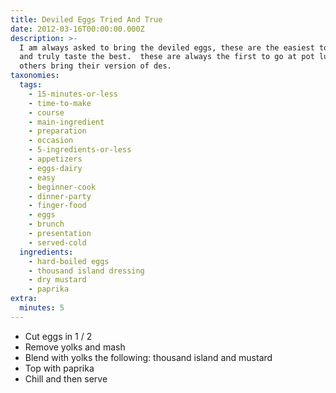 ```yaml
---
title: Deviled Eggs Tried And True
date: 2012-03-16T00:00:00.000Z
description: >-
  I am always asked to bring the deviled eggs, these are the easiest to make,
  and truly taste the best.  these are always the first to go at pot lucks, when
  others bring their version of des.
taxonomies:
  tags:
    - 15-minutes-or-less
    - time-to-make
    - course
    - main-ingredient
    - preparation
    - occasion
    - 5-ingredients-or-less
    - appetizers
    - eggs-dairy
    - easy
    - beginner-cook
    - dinner-party
    - finger-food
    - eggs
    - brunch
    - presentation
    - served-cold
  ingredients:
    - hard-boiled eggs
    - thousand island dressing
    - dry mustard
    - paprika
extra:
  minutes: 5
---
```

 - Cut eggs in 1 / 2
 - Remove yolks and mash
 - Blend with yolks the following: thousand island and mustard
 - Top with paprika
 - Chill and then serve
